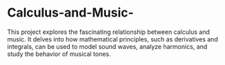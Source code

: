 # Calculus-and-Music-
This project explores the fascinating relationship between calculus and music. It delves into how mathematical principles, such as derivatives and integrals, can be used to model sound waves, analyze harmonics, and study the behavior of musical tones.
